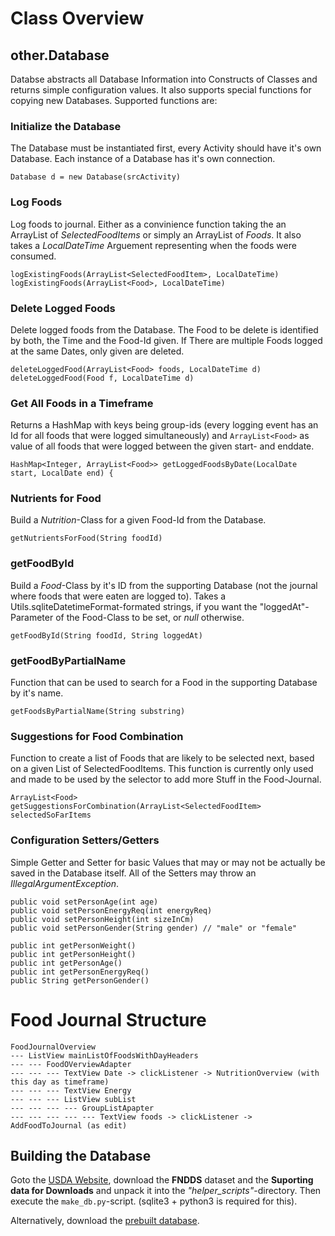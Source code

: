 # Class Overview
## other.Database
Databse abstracts all Database Information into Constructs of Classes and returns simple configuration values. It also supports special functions for copying new Databases. Supported functions are:

### Initialize the Database
The Database must be instantiated first, every Activity should have it's own Database. Each instance of a Database has it's own connection.

    Database d = new Database(srcActivity)

### Log Foods
Log foods to journal. Either as a convinience function taking the an ArrayList of *SelectedFoodItems* or simply an ArrayList of *Foods*. It also takes a *LocalDateTime* Arguement representing when the foods were consumed.

    logExistingFoods(ArrayList<SelectedFoodItem>, LocalDateTime)
    logExistingFoods(ArrayList<Food>, LocalDateTime)

### Delete Logged Foods
Delete logged foods from the Database. The Food to be delete is identified by both, the Time and the Food-Id given. If There are multiple Foods logged at the same Dates, only given are deleted.

    deleteLoggedFood(ArrayList<Food> foods, LocalDateTime d)
    deleteLoggedFood(Food f, LocalDateTime d)

### Get All Foods in a Timeframe
Returns a HashMap with keys being group-ids (every logging event has an Id for all foods that were logged simultaneously) and ``ArrayList<Food>`` as value of all foods that were logged between the given start- and enddate.

    HashMap<Integer, ArrayList<Food>> getLoggedFoodsByDate(LocalDate start, LocalDate end) {

### Nutrients for Food
Build a *Nutrition*-Class for a given Food-Id from the Database.

    getNutrientsForFood(String foodId)

### getFoodById
Build a *Food*-Class by it's ID from the supporting Database (not the journal where foods that were eaten are logged to). 
Takes a Utils.sqliteDatetimeFormat-formated strings, if you want the "loggedAt"-Parameter of the Food-Class to be set, or *null* otherwise.

    getFoodById(String foodId, String loggedAt)

### getFoodByPartialName
Function that can be used to search for a Food in the supporting Database by it's name.

    getFoodsByPartialName(String substring)

### Suggestions for Food Combination
Function to create a list of Foods that are likely to be selected next, based on a given List of SelectedFoodItems. This function is currently only used and made to be used by the selector to add more Stuff in the Food-Journal.

    ArrayList<Food> getSuggestionsForCombination(ArrayList<SelectedFoodItem> selectedSoFarItems

### Configuration Setters/Getters
Simple Getter and Setter for basic Values that may or may not be actually be saved in the Database itself. All of the Setters may throw an *IllegalArgumentException*.

    public void setPersonAge(int age)
    public void setPersonEnergyReq(int energyReq)
    public void setPersonHeight(int sizeInCm)
    public void setPersonGender(String gender) // "male" or "female"

    public int getPersonWeight()
    public int getPersonHeight()
    public int getPersonAge()
    public int getPersonEnergyReq()
    public String getPersonGender()

# Food Journal Structure

    FoodJournalOverview
    --- ListView mainListOfFoodsWithDayHeaders
    --- --- FoodOVerviewAdapter
    --- --- --- TextView Date -> clickListener -> NutritionOverview (with this day as timeframe)
    --- --- --- TextView Energy
    --- --- --- ListView subList
    --- --- --- --- GroupListApapter
    --- --- --- --- --- TextView foods -> clickListener -> AddFoodToJournal (as edit)
    


## Building the Database
Goto the [USDA Website](https://fdc.nal.usda.gov/download-datasets.html), download the **FNDDS** dataset and the **Suporting data for Downloads** and unpack it into the *"helper\_scripts"*-directory. Then execute the ``make_db.py``-script. (sqlite3 + python3 is required for this).

Alternatively, download the [prebuilt database](https://media.atlantishq.de/food.db).
